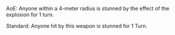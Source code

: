 AoE:
Anyone within a 4-meter radius is stunned by the effect of the explosion for 1 turn.

Standard:
Anyone hit by this weapon is stunned for 1 Turn.